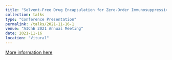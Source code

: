 ```yaml
---
title: "Solvent-Free Drug Encapsulation for Zero-Order Immunosuppressive Delivery from Three-Dimensional Devices"
collection: talks
type: "Conference Presentation"
permalink: /talks/2021-11-16-1
venue: "AIChE 2021 Annual Meeting"
date: 2021-11-16
location: "Vitural"
---
```


[More information here](https://www.aiche.org/academy/conferences/aiche-annual-meeting/2021/proceeding/paper/575a-solvent-free-drug-encapsulation-zero-order-immunosuppressive-delivery-three-dimensional-devices)
